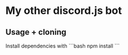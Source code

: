 # My other discord.js bot

<h2>Usage + cloning</h2>
Install dependencies with
```bash
npm install
```
